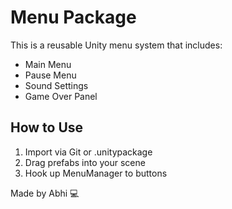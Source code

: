 # Menu Package

This is a reusable Unity menu system that includes:
- Main Menu
- Pause Menu
- Sound Settings
- Game Over Panel

## How to Use
1. Import via Git or .unitypackage
2. Drag prefabs into your scene
3. Hook up MenuManager to buttons

Made by Abhi 💻
